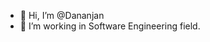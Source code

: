 - 👋 Hi, I’m @Dananjan
- 👀 I’m working in Software Engineering field.


<!---
Dananjan/Dananjan is a ✨ special ✨ repository because its `README.md` (this file) appears on your GitHub profile.
You can click the Preview link to take a look at your changes.
--->
